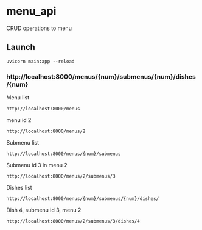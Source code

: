 # menu_api

CRUD operations to menu

## Launch
```shell
uvicorn main:app --reload
```

### http://localhost:8000/menus/{num}/submenus/{num}/dishes/{num}

Menu list
```shell
http://localhost:8000/menus
```
menu id 2
```shell
http://localhost:8000/menus/2
```
Submenu list
```shell
http://localhost:8000/menus/{num}/submenus
```
Submenu id 3 in menu 2
```shell
http://localhost:8000/menus/2/submenus/3
```
Dishes list
```shell
http://localhost:8000/menus/{num}/submenus/{num}/dishes/
```
Dish 4, submenu id 3, menu 2
```shell
http://localhost:8000/menus/2/submenus/3/dishes/4
```

